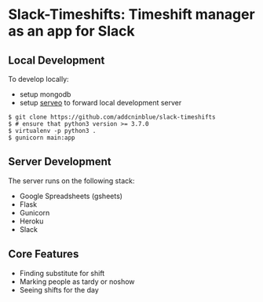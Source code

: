 # Slack-Timeshifts: Timeshift manager as an app for Slack

## Local Development

To develop locally:

* setup mongodb
* setup [serveo](http://serveo.net) to forward local development server
```
$ git clone https://github.com/addcninblue/slack-timeshifts
$ # ensure that python3 version >= 3.7.0
$ virtualenv -p python3 .
$ gunicorn main:app
```

## Server Development

The server runs on the following stack:

* Google Spreadsheets (gsheets)
* Flask
* Gunicorn
* Heroku
* Slack

## Core Features

* Finding substitute for shift
* Marking people as tardy or noshow
* Seeing shifts for the day
